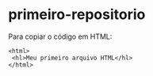 # primeiro-repositorio

Para copiar o código em HTML:
```
<html>
 <hl>Meu primeiro arquivo HTML</hl>
</html>
```

